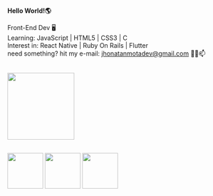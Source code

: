 <b>Hello World!🌎</b>

Front-End Dev 🖥 <br>
Learning: JavaScript | HTML5 | CSS3 | C <br>
Interest in: React Native | Ruby On Rails | Flutter <br>
need something? hit my e-mail: jhonatanmotadev@gmail.com 📧📩📫 <br>

##

<img height="150em" src="https://github-readme-stats.vercel.app/api?username=JhonatanMotaDev&show_icons=true&theme=dark&include_all_commits=true&count_private=true"/>

##

<div>
<img align="center" height="80px" widht="80px" src="https://cdn.jsdelivr.net/gh/devicons/devicon/icons/html5/html5-original.svg"/>
<img align="center" height="80px" widht="80px" src="https://cdn.jsdelivr.net/gh/devicons/devicon/icons/css3/css3-original.svg" />
<img align="center" height="80px" widht="80px" src="https://cdn.jsdelivr.net/gh/devicons/devicon/icons/javascript/javascript-original.svg"/>
</div>
